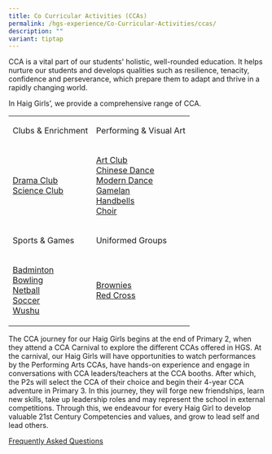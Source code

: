 ```yaml
---
title: Co Curricular Activities (CCAs)
permalink: /hgs-experience/Co-Curricular-Activities/ccas/
description: ""
variant: tiptap
---
```

<p>CCA is a vital part of our students' holistic, well-rounded education.
It helps nurture our students and develops qualities such as resilience,
tenacity, confidence and perseverance, which prepare them to adapt and
thrive in a rapidly changing world.</p>
<p>In Haig Girls’, we provide a comprehensive range of CCA.</p>
<table style="minWidth: 50px">
<colgroup>
<col>
<col>
</colgroup>
<tbody>
<tr>
<td rowspan="1" colspan="1">
<p>Clubs &amp; Enrichment</p>
</td>
<td rowspan="1" colspan="1">
<p>Performing &amp; Visual Art</p>
</td>
</tr>
<tr>
<td rowspan="1" colspan="1">
<p><a href="/hgs-experience/Co-Curricular-Activities/drama-club/" rel="noopener noreferrer" target="_blank"><u>Drama Club</u></a>
<br><a href="/hgs-experience/Co-Curricular-Activities/science-club/" rel="noopener noreferrer" target="_blank"><u>Science Club</u></a>
</p>
</td>
<td rowspan="1" colspan="1">
<p><a href="/hgs-experience/Co-Curricular-Activities/art-club/" rel="noopener noreferrer" target="_blank"><u>Art Club</u></a>
<br><a href="/hgs-experience/Co-Curricular-Activities/chinese-dance/" rel="noopener noreferrer" target="_blank"><u>Chinese Dance</u></a>
<br><a href="/hgs-experience/Co-Curricular-Activities/modern-dance/" rel="noopener noreferrer" target="_blank"><u>Modern Dance</u></a>
<br><a href="/hgs-experience/Co-Curricular-Activities/gamelan/" rel="noopener noreferrer" target="_blank"><u>Gamelan</u></a>
<br><a href="/hgs-experience/Co-Curricular-Activities/handbells/" rel="noopener noreferrer" target="_blank"><u>Handbells</u></a>
<br><a href="/hgs-experience/co-curricular-activities/choir/" rel="noopener noreferrer" target="_blank"><u>Choir</u></a>
</p>
</td>
</tr>
<tr>
<td rowspan="1" colspan="1">
<p>Sports &amp; Games</p>
</td>
<td rowspan="1" colspan="1">
<p>Uniformed Groups</p>
</td>
</tr>
<tr>
<td rowspan="1" colspan="1">
<p><a href="/hgs-experience/Co-Curricular-Activities/badminton/" rel="noopener noreferrer" target="_blank"><u>Badminton</u></a>
<br><a href="/hgs-experience/Co-Curricular-Activities/bowling/" rel="noopener noreferrer" target="_blank"><u>Bowling</u></a>
<br><a href="/hgs-experience/Co-Curricular-Activities/netball/" rel="noopener noreferrer" target="_blank"><u>Netball</u></a>
<br><a href="/hgs-experience/Co-Curricular-Activities/soccer/" rel="noopener noreferrer" target="_blank"><u>Soccer</u></a>
<br><a href="/hgs-experience/Co-Curricular-Activities/wushu/" rel="noopener noreferrer" target="_blank"><u>Wushu</u></a>
</p>
</td>
<td rowspan="1" colspan="1">
<p><a href="/hgs-experience/Co-Curricular-Activities/brownies/" rel="noopener noreferrer" target="_blank"><u>Brownies</u></a>
<br><a href="/hgs-experience/Co-Curricular-Activities/red-cross-youth/" rel="noopener noreferrer" target="_blank"><u>Red Cross</u></a>
</p>
</td>
</tr>
</tbody>
</table>
<p>The CCA journey for our Haig Girls begins at the end of Primary 2, when
they attend a CCA Carnival to explore the different CCAs offered in HGS.
At the carnival, our Haig Girls will have opportunities to watch performances
by the Performing Arts CCAs, have hands-on experience and engage in conversations
with CCA leaders/teachers at the CCA booths. After which, the P2s will
select the CCA of their choice and begin their 4-year CCA adventure in
Primary 3. In this journey, they will forge new friendships, learn new
skills, take up leadership roles and may represent the school in external
competitions. Through this, we endeavour for every Haig Girl to develop
valuable 21st Century Competencies and values, and grow to lead self and
lead others.</p>
<p><a href="/hgs-experience/Co-Curricular-Activities/faq/" rel="noopener noreferrer nofollow" target="_blank">Frequently Asked Questions</a>
</p>